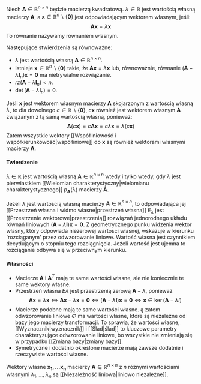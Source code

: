Niech $\boldsymbol{A}\in\mathbb{R}^{n\times n}$ będzie macierzą kwadratową. $\lambda\in\mathbb{R}$ jest wartością własną macierzy $\boldsymbol{A}$, a $\boldsymbol{x}\in\mathbb{R}^n\backslash\{\boldsymbol{0}\}$ jest odpowiadającym wektorem własnym, jeśli:
$$
\boldsymbol{Ax}=\lambda\boldsymbol{x}
$$
To równanie nazywamy równaniem własnym.

Następujące stwierdzenia są równoważne:
- $\lambda$ jest wartością własną $\boldsymbol{A}\in\mathbb{R}^{n\times n}$.
- Istnieje $\boldsymbol{x}\in\mathbb{R}^n\backslash\{\boldsymbol{0}\}$ takie, że $\boldsymbol{Ax}=\lambda\boldsymbol{x}$ lub, równoważnie, równanie $(\boldsymbol{A}-\lambda\boldsymbol{I}_n)\boldsymbol{x}=\boldsymbol{0}$ ma nietrywialne rozwiązanie.
- $rz(\boldsymbol{A}-\lambda\boldsymbol{I}_n)\lt n$.
- $\det(\boldsymbol{A}-\lambda\boldsymbol{I}_n)=0$. 

Jeśli $\boldsymbol{x}$ jest wektorem własnym macierzy $\boldsymbol{A}$ skojarzonym z wartością własną $\lambda$, to dla dowolnego $c\in\mathbb{R}\backslash\{\boldsymbol{0}\}$, $c\boldsymbol{x}$ również jest wektorem własnym $\boldsymbol{A}$ związanym z tą samą wartością własną, ponieważ:
$$
\boldsymbol{A}(c\boldsymbol{x})=c\boldsymbol{Ax}=c\lambda\boldsymbol{x}=\lambda(c\boldsymbol{x})
$$
Zatem wszystkie wektory [[Współliniowość i współkierunkowość|współliniowe]] do $\boldsymbol{x}$ są również wektorami własnymi macierzy $\boldsymbol{A}$.

#### Twierdzenie
$\lambda\in\mathbb{R}$ jest wartością własną $\boldsymbol{A}\in\mathbb{R}^{n\times n}$ wtedy i tylko wtedy, gdy $\lambda$ jest pierwiastkiem [[Wielomian charakterystyczny|wielomianu charakterystycznego]] $p_\boldsymbol{A}(\lambda)$ macierzy $\boldsymbol{A}$. 

Jeżeli $\lambda$ jest wartością własną macierzy $\boldsymbol{A}\in\mathbb{R}^{n\times n}$, to odpowiadająca jej [[Przestrzeń własna i widmo własne|przestrzeń własna]] $E_\lambda$ jest [[Przestrzenie wektorowe|przestrzenią]] rozwiązań jednorodnego  układu równań liniowych $(\boldsymbol{A}-\lambda\boldsymbol{I})\boldsymbol{x}=\boldsymbol{0}$. Z geometrycznego punku widzenia wektor własny, który odpowiada niezerowej wartości własnej, wskazuje w kierunku 'rozciąganym' przez odwzorowanie liniowe. Wartość własna jest czynnikiem decydującym o stopniu tego rozciągnięcia. Jeżeli wartość jest ujemna to rozciąganie odbywa się w przeciwnym kierunku.

#### Własności
- Macierze $\boldsymbol{A}$ i $\boldsymbol{A}^T$ mają te same wartości własne, ale nie koniecznie te same wektory własne.
- Przestrzeń własna $E\lambda$ jest przestrzenią zerową $\boldsymbol{A}-\lambda$, ponieważ
$$
\boldsymbol{Ax}=\lambda\boldsymbol{x}\Leftrightarrow\boldsymbol{Ax}-\lambda\boldsymbol{x}=\boldsymbol{0}\Leftrightarrow(\boldsymbol{A}-\lambda\boldsymbol{I})\boldsymbol{x}=\boldsymbol{0}\Leftrightarrow\boldsymbol{x}\in\ker(\boldsymbol{A}-\lambda{I})
$$
- Macierze podobne mają te same wartości własne. ą zatem odwzorowanie liniowe $\Phi$ ma wartości własne, które są niezależne od bazy jego macierzy transformacji. To sprawia, że wartości własne, [[Wyznacznik|wyznacznik]] i [[Ślad|ślad]] to kluczowe parametry charakteryzujące odwzorowanie liniowe, bo wszystkie nie zmieniają się w przypadku [[Zmiana bazy|zmiany bazy]].
- Symetryczne i dodatnio określone macierze mają zawsze dodatnie i rzeczywiste wartości własne.

Wektory własne $\boldsymbol{x_1,...x_n}$ macierzy $\boldsymbol{A}\in\mathbb{R}^{n\times n}$ z $n$ różnymi wartościami własnymi $\lambda_1,...,\lambda_n$ są [[Niezależność liniowa|liniowo niezależne]].
